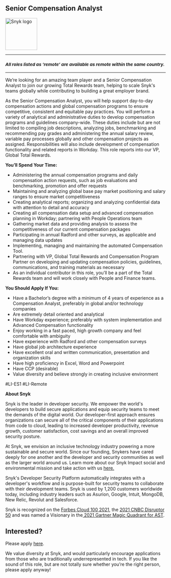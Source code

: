 Senior Compensation Analyst 
---

<img src="https://res.cloudinary.com/snyk/image/upload/v1537345894/press-kit/brand/logo-black.png" width="100" alt="Snyk logo" />

<hr>
<h3><em><strong><sub>All roles listed as ‘remote’ are available as remote within the same country.</sub></strong></em></h3>
<hr>
<p><span style="font-weight: 400;">We’re looking for an amazing team player and a Senior Compensation Analyst to join our </span><span style="font-weight: 400;">growing Total Rewards team, helping to scale Snyk's teams globally while contributing to building a great employer brand.</span></p>
<p><span style="font-weight: 400;">As the Senior Compensation Analyst, you will help support day-to-day compensation actions and global compensation programs to ensure competitive, consistent and equitable pay practices. You will perform a variety of analytical and administrative duties to develop compensation programs and guidelines company-wide. These duties include but are not limited to compiling job descriptions, analyzing jobs, benchmarking and recommending pay grades and administering the annual salary review, variable pay processes globally and other compensation projects as assigned. Responsibilities will also include development of compensation functionality and related reports in Workday. This role reports into our VP, Global Total Rewards.</span></p>
<p><strong>You’ll Spend Your Time:</strong></p>
<ul>
<li><span style="font-weight: 400;">Administering the annual compensation programs and daily compensation action requests, such as job evaluations and benchmarking, promotion and offer requests</span></li>
<li><span style="font-weight: 400;">Maintaining and analyzing global base pay market positioning and salary ranges to ensure market competitiveness</span></li>
<li><span style="font-weight: 400;">Creating analytical reports; organizing and analyzing confidential data with attention to </span>detail and accuracy</li>
<li><span style="font-weight: 400;">Creating all compensation data setup and advanced compensation planning in Workday; partnering with People Operations team&nbsp;</span></li>
<li><span style="font-weight: 400;">Gathering market data and providing analysis to assess the competitiveness of our current compensation packages</span></li>
<li><span style="font-weight: 400;">Participating in annual Radford and other surveys, as applicable and managing data updates</span></li>
<li><span style="font-weight: 400;">Implementing, managing and maintaining the automated Compensation Tool.&nbsp;</span></li>
<li><span style="font-weight: 400;">Partnering with VP, Global Total Rewards and Compensation Program Partner on developing and updating compensation policies, guidelines, communications, and training materials as necessary</span></li>
<li><span style="font-weight: 400;">As an individual contributor in this role, you’ll be a part of the Total Rewards team and will work closely with People and Finance teams.</span></li>
</ul>
<p><strong>You Should Apply If You:</strong></p>
<ul>
<li><span style="font-weight: 400;">Have a Bachelor’s degree with a minimum of 4 years of experience as a Compensation Analyst, preferably in global and/or technology companies</span></li>
<li><span style="font-weight: 400;">Are extremely detail oriented and analytical</span></li>
<li><span style="font-weight: 400;">Have Workday experience; preferably with system implementation and Advanced </span>Compensation functionality</li>
<li><span style="font-weight: 400;">Enjoy working in a fast paced, high growth company and feel comfortable with ambiguity</span></li>
<li><span style="font-weight: 400;">Have experience with Radford and other compensation surveys</span></li>
<li><span style="font-weight: 400;">Have global job architecture experience&nbsp;</span></li>
<li><span style="font-weight: 400;">Have excellent oral and written communication, presentation and organization skills</span></li>
<li><span style="font-weight: 400;">Have high proficiency in Excel, Word and Powerpoint</span></li>
<li><span style="font-weight: 400;">Have CCP (desirable)</span></li>
<li><span style="font-weight: 400;">Value diversity and believe strongly in creating inclusive environment</span></li>
</ul>
<p><span style="font-weight: 400;">#LI-ES1 #LI-Remote</span></p><div class="content-conclusion"><p><strong>About Snyk</strong></p>
<p><span style="font-weight: 400;">Snyk is the leader in developer security. We empower the world's developers to build secure applications and equip security teams to meet the demands of the digital world. Our developer-first approach ensures organizations can secure all of the critical components of their applications from code to cloud, leading to increased developer productivity, revenue growth, customer satisfaction, cost savings and an overall improved security posture.&nbsp;</span></p>
<p><span style="font-weight: 400;">At Snyk, we envision an inclusive technology industry powering a more sustainable and secure world.</span> <span style="font-weight: 400;">Since our founding, Snykers have cared deeply for one another and the developer and security communities as well as the larger world around us. Learn more about our Snyk Impact social and environmental mission and take action with us </span><a href="https://snyk.io/about/snyk-impact/"><span style="font-weight: 400;">here.</span></a></p>
<p><span style="font-weight: 400;">Snyk's Developer Security Platform automatically integrates with a developer's workflow and is purpose-built for security teams to collaborate with their development teams. Snyk is used by 1,200 customers worldwide today, including industry leaders such as Asurion, Google, Intuit, MongoDB, New Relic, Revolut and Salesforce.</span></p>
<p><span style="font-weight: 400;">Snyk is recognized on the </span><a href="https://www.forbes.com/cloud100/#6f24b5ba5f94"><span style="font-weight: 400;">Forbes Cloud 100 2021</span></a><span style="font-weight: 400;">, the </span><a href="https://www.cnbc.com/2021/05/25/these-are-the-2021-cnbc-disruptor-50-companies.html"><span style="font-weight: 400;">2021 CNBC Disruptor 50</span></a><span style="font-weight: 400;"> and was named a Visionary in the</span><a href="https://snyk.io/blog/snyk-visionary-2021-gartner-magic-quadrant-for-ast/"><span style="font-weight: 400;"> 2021 Gartner Magic Quadrant for AST</span></a><span style="font-weight: 400;">.</span></p></div>

Interested?
---

Please apply [here](https://boards.greenhouse.io/snyk/jobs/5959516002#app).

We value diversity at Snyk, and would particularly encourage applications from those who are traditionally underrepresented in tech.
If you like the sound of this role, but are not totally sure whether you’re the right person, please apply anyway!
